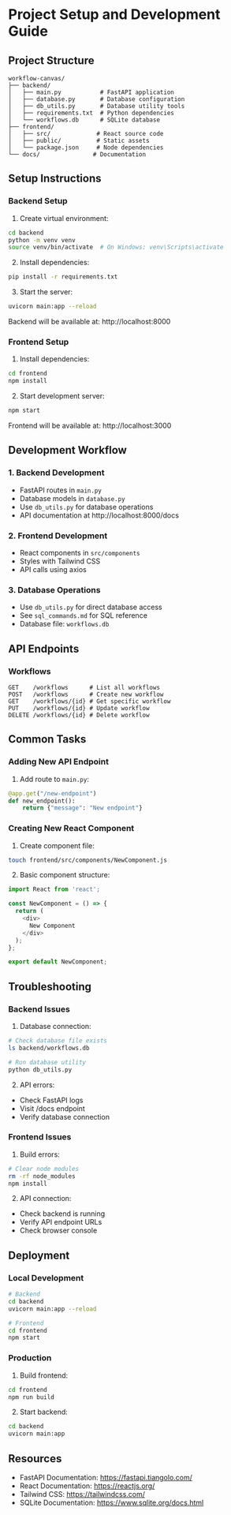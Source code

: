 # Project Setup and Development Guide

## Project Structure
```
workflow-canvas/
├── backend/
│   ├── main.py           # FastAPI application
│   ├── database.py       # Database configuration
│   ├── db_utils.py       # Database utility tools
│   ├── requirements.txt  # Python dependencies
│   └── workflows.db      # SQLite database
├── frontend/
│   ├── src/             # React source code
│   ├── public/          # Static assets
│   └── package.json     # Node dependencies
└── docs/               # Documentation
```

## Setup Instructions

### Backend Setup
1. Create virtual environment:
```bash
cd backend
python -m venv venv
source venv/bin/activate  # On Windows: venv\Scripts\activate
```

2. Install dependencies:
```bash
pip install -r requirements.txt
```

3. Start the server:
```bash
uvicorn main:app --reload
```

Backend will be available at: http://localhost:8000

### Frontend Setup
1. Install dependencies:
```bash
cd frontend
npm install
```

2. Start development server:
```bash
npm start
```

Frontend will be available at: http://localhost:3000

## Development Workflow

### 1. Backend Development
- FastAPI routes in `main.py`
- Database models in `database.py`
- Use `db_utils.py` for database operations
- API documentation at http://localhost:8000/docs

### 2. Frontend Development
- React components in `src/components`
- Styles with Tailwind CSS
- API calls using axios

### 3. Database Operations
- Use `db_utils.py` for direct database access
- See `sql_commands.md` for SQL reference
- Database file: `workflows.db`

## API Endpoints

### Workflows
```
GET    /workflows      # List all workflows
POST   /workflows      # Create new workflow
GET    /workflows/{id} # Get specific workflow
PUT    /workflows/{id} # Update workflow
DELETE /workflows/{id} # Delete workflow
```

## Common Tasks

### Adding New API Endpoint
1. Add route to `main.py`:
```python
@app.get("/new-endpoint")
def new_endpoint():
    return {"message": "New endpoint"}
```

### Creating New React Component
1. Create component file:
```bash
touch frontend/src/components/NewComponent.js
```

2. Basic component structure:
```javascript
import React from 'react';

const NewComponent = () => {
  return (
    <div>
      New Component
    </div>
  );
};

export default NewComponent;
```

## Troubleshooting

### Backend Issues
1. Database connection:
```bash
# Check database file exists
ls backend/workflows.db

# Run database utility
python db_utils.py
```

2. API errors:
- Check FastAPI logs
- Visit /docs endpoint
- Verify database connection

### Frontend Issues
1. Build errors:
```bash
# Clear node modules
rm -rf node_modules
npm install
```

2. API connection:
- Check backend is running
- Verify API endpoint URLs
- Check browser console

## Deployment

### Local Development
```bash
# Backend
cd backend
uvicorn main:app --reload

# Frontend
cd frontend
npm start
```

### Production
1. Build frontend:
```bash
cd frontend
npm run build
```

2. Start backend:
```bash
cd backend
uvicorn main:app
```

## Resources

- FastAPI Documentation: https://fastapi.tiangolo.com/
- React Documentation: https://reactjs.org/
- Tailwind CSS: https://tailwindcss.com/
- SQLite Documentation: https://www.sqlite.org/docs.html
